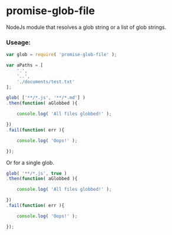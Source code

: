 # promise-glob-file
NodeJs module that resolves a glob string or a list of glob strings.

### Useage:

```js
var glob = require( 'promise-glob-file' );

var aPaths = [
    '.',
    '..',
    './documents/test.txt'
];

glob( ['**/*.js', '**/*.md'] )
.then(function( aGlobbed ){

    console.log( 'All files globbed!' );

})
.fail(function( err ){

    console.log( 'Oops!' );

});
```

Or for a single glob.

```js
glob( '**/*.js', true )
.then(function( aGlobbed ){

    console.log( 'All files globbed!' );

})
.fail(function( err ){

    console.log( 'Oops!' );

});
```